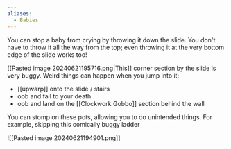 ```yaml
---
aliases:
  - Babies
---
```

You can stop a baby from crying by throwing it down the slide. You don't have to throw it all the way from the top; even throwing it at the very bottom edge of the slide works too!

[[Pasted image 20240621195716.png|This]] corner section by the slide is very buggy. Weird things can happen when you jump into it:
- [[upwarp]] onto the slide / stairs
- oob and fall to your death
- oob and land on the [[Clockwork Gobbo]] section behind the wall

You can stomp on these pots, allowing you to do unintended things. For example, skipping this comically buggy ladder

![[Pasted image 20240621194901.png]]